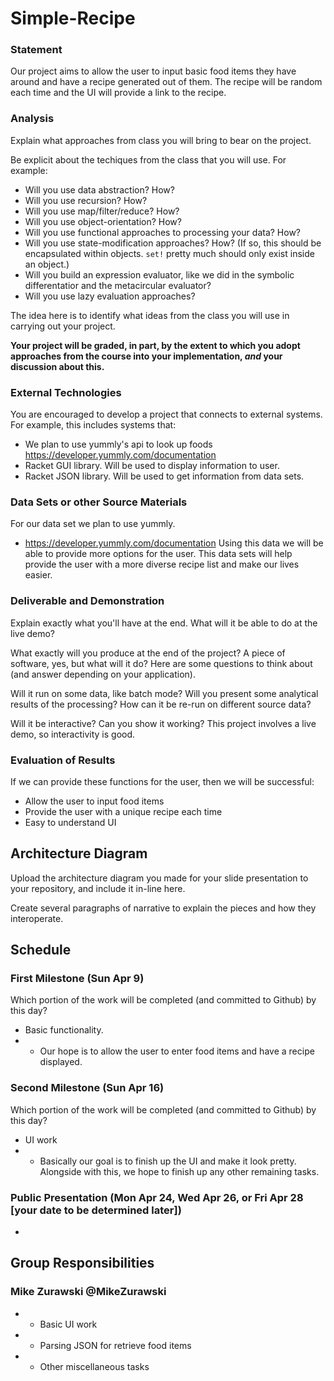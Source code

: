 # Simple-Recipe

### Statement
Our project aims to allow the user to input basic food items they have around and have a recipe generated out of them. The recipe will be random each time and the UI will provide a link to the recipe.

### Analysis
Explain what approaches from class you will bring to bear on the project.

Be explicit about the techiques from the class that you will use. For example:

- Will you use data abstraction? How?
- Will you use recursion? How?
- Will you use map/filter/reduce? How? 
- Will you use object-orientation? How?
- Will you use functional approaches to processing your data? How?
- Will you use state-modification approaches? How? (If so, this should be encapsulated within objects. `set!` pretty much should only exist inside an object.)
- Will you build an expression evaluator, like we did in the symbolic differentatior and the metacircular evaluator?
- Will you use lazy evaluation approaches?

The idea here is to identify what ideas from the class you will use in carrying out your project. 

**Your project will be graded, in part, by the extent to which you adopt approaches from the course into your implementation, _and_ your discussion about this.**

### External Technologies
You are encouraged to develop a project that connects to external systems. For example, this includes systems that:
- We plan to use yummly's api to look up foods https://developer.yummly.com/documentation
- Racket GUI library. Will be used to display information to user.
- Racket JSON library. Will be used to get information from data sets.

### Data Sets or other Source Materials
For our data set we plan to use yummly. 
- https://developer.yummly.com/documentation
Using this data we will be able to provide more options for the user. This data sets will help provide the user with a more diverse recipe list and make our lives easier. 

### Deliverable and Demonstration
Explain exactly what you'll have at the end. What will it be able to do at the live demo?

What exactly will you produce at the end of the project? A piece of software, yes, but what will it do? Here are some questions to think about (and answer depending on your application).

Will it run on some data, like batch mode? Will you present some analytical results of the processing? How can it be re-run on different source data?

Will it be interactive? Can you show it working? This project involves a live demo, so interactivity is good.

### Evaluation of Results
If we can provide these functions for the user, then we will be successful: 
- Allow the user to input food items
- Provide the user with a unique recipe each time
- Easy to understand UI

## Architecture Diagram
Upload the architecture diagram you made for your slide presentation to your repository, and include it in-line here.

Create several paragraphs of narrative to explain the pieces and how they interoperate.

## Schedule
### First Milestone (Sun Apr 9)
Which portion of the work will be completed (and committed to Github) by this day? 
- Basic functionality.
- - Our hope is to allow the user to enter food items and have a recipe displayed.

### Second Milestone (Sun Apr 16)
Which portion of the work will be completed (and committed to Github) by this day?
- UI work
- - Basically our goal is to finish up the UI and make it look pretty. Alongside with this, we hope to finish up any other remaining tasks.

### Public Presentation (Mon Apr 24, Wed Apr 26, or Fri Apr 28 [your date to be determined later])
- 

## Group Responsibilities
### Mike Zurawski @MikeZurawski
- - Basic UI work
- - Parsing JSON for retrieve food items
- - Other miscellaneous tasks
